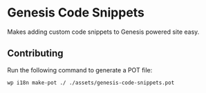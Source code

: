 # Genesis Code Snippets

Makes adding custom code snippets to Genesis powered site easy.

## Contributing

Run the following command to generate a POT file:

```shell
wp i18n make-pot ./ ./assets/genesis-code-snippets.pot
```
